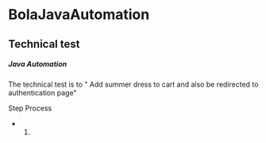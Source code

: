 # BolaJavaAutomation

 ## Technical test
 
 ##### Java Automation 
 
 The technical test is to " Add summer dress to cart and also be redirected to authentication page"  
 
 Step Process
 
 * 1.
